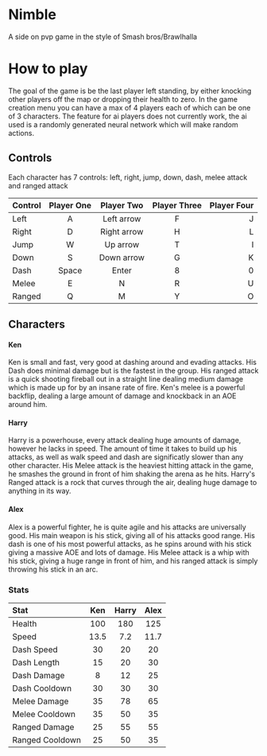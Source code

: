 # Nimble
A side on pvp game in the style of Smash bros/Brawlhalla
# How to play
The goal of the game is be the last player left standing, by either knocking other players off the map or dropping their health to zero.
In the game creation menu you can have a max of 4 players each of which can be one of 3 characters. The feature for ai players does not currently work, the ai used is a randomly generated neural network which will make random actions. 
## Controls
Each character has 7 controls: left, right, jump, down, dash, melee attack and ranged attack

| Control | Player One | Player Two | Player Three | Player Four |
| :------ | :--------: | :--------: | :----------: | ----------: |
| Left    | A          | Left arrow | F            | J           |
| Right   | D          | Right arrow| H            | L           |
| Jump    | W          | Up arrow   | T            | I           |
| Down    | S          | Down arrow | G            | K           |
| Dash    | Space      | Enter      | 8            | 0           |
| Melee   | E          | N          | R            | U           |
| Ranged  | Q          | M          | Y            | O           |

## Characters
#### Ken
Ken is small and fast, very good at dashing around and evading attacks. His Dash does minimal damage but is the fastest in the group. His ranged attack is a quick shooting fireball out in a straight line dealing medium damage which is made up for by an insane rate of fire. Ken's melee is a powerful backflip, dealing a large amount of damage and knockback in an AOE around him.

#### Harry
Harry is a powerhouse, every attack dealing huge amounts of damage, however he lacks in speed. The amount of time it takes to build up his attacks, as well as walk speed and dash are significatly slower than any other character. His Melee attack is the heaviest hitting attack in the game, he smashes the ground in front of him shaking the arena as he hits. Harry's Ranged attack is a rock that curves through the air, dealing huge damage to anything in its way.

#### Alex
Alex is a powerful fighter, he is quite agile and his attacks are universally good. His main weapon is his stick, giving all of his attacks good range. His dash is one of his most powerful attacks, as he spins around with his stick giving a massive AOE and lots of damage. His Melee attack is a whip with his stick, giving a huge range in front of him, and his ranged attack is simply throwing his stick in an arc.

### Stats

| Stat           | Ken        | Harry      | Alex         |
| :------------- | :--------: | :--------: | :----------: |
| Health         | 100        | 180        | 125          |
| Speed          | 13.5       | 7.2        | 11.7         |
| Dash Speed     | 30         | 20         | 20           |
| Dash Length    | 15         | 20         | 30           |
| Dash Damage    | 8          | 12         | 25           |
| Dash Cooldown  | 30         | 30         | 30           |
| Melee Damage   | 35         | 78         | 65           |
| Melee Cooldown | 35         | 50         | 35           |
| Ranged Damage  | 25         | 55         | 55           |
| Ranged Cooldown| 25         | 50         | 35           |

